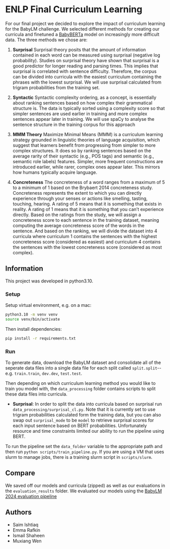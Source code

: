 # ENLP Final Curriculum Learning
For our final project we decided to explore the impact of curriculum learning for the BabyLM challenge. We selected different methods for creating our curricula and finetuned a [BabyBERTa](https://huggingface.co/phueb/BabyBERTa-1) model on increasingly more difficult data. The three methods we chose are: 

1. **Surprisal**
    Surprisal theory posits that the amount of information contained in each word can be measured using surprisal (negative log probability). Studies on surprisal theory have shown that surprisal is a good predictor for longer reading and parsing times. This implies that surprisal is correlated with sentence difficulty. Therefore, the corpus can be divided into curricula with the easiest curriculum containing the phrases with the lowest surprisal. We will use surprisal calculated from trigram probabilities from the training set. 
2. **Syntactic**
    Syntactic complexity ordering, as a concept, is essentially about ranking sentences based on how complex their grammatical structure is. The data is typically sorted using a complexity score so that simpler sentences are used earlier in training and more complex sentences appear later in training. We will use spaCy to analyse the sentence structure in the training corpus for this approach

3. **MMM Theory**
    Maximize Minimal Means (MMM) is a curriculum learning strategy grounded in linguistic theories of language acquisition, which suggest that learners benefit from progressing from simpler to more complex structures. It does so by ranking sentences based on the average rarity of their syntactic (e.g., POS tags) and semantic (e.g., semantic role labels) features. Simpler, more frequent constructions are introduced earlier, while rarer, complex ones appear later. This mirrors how humans typically acquire language.
4. **Concreteness**
    The concreteness of a word ranges from a maximum of 5 to a minimum of 1 based on the Brybaert 2014 concreteness study. Concreteness represents the extent to which you can directly experience through your senses or actions like smelling, tasting, touching, hearing. A rating of 5 means that it is something that exists in reality. A rating of 1 means that it is something that you can’t experience directly. Based on the ratings from the study, we will assign a concreteness score to each sentence in the training dataset, meaning computing the average concreteness score of the words in the sentence. And based on the ranking, we will divide the dataset into 4 curricula where curriculum 1 contains the sentences with the highest concreteness score (considered as easiest) and curriculum 4 contains the sentences with the lowest concreteness score (considered as most complex).


## Information
This project was developed in python3.10.

### Setup
Setup virtual environment, e.g. on a mac:
```bash
python3.10 -m venv venv
source venv/bin/activate
```

Then install dependencies:
```bash
pip install -r requirements.txt
```
### Run 
To generate data, download the BabyLM dataset and consolidate all of the seperate data files into a single data file for each split called `split.split`--e.g. `train.train`, `dev.dev`, `test.test`.

Then depending on which curriculum learning method you would like to train you model with, the `data_processing` folder contains scripts to split these data files into curricula. 
- **Surprisal**: In order to split the data into curricula based on surprisal run `data_processing/surprisal_cl.py`. Note that it is currently set to use trigram probabilities calculated form the training data, but you can also swap out `surprisal_mode` to be `model` to retrieve surprisal scores for each input sentence based on BERT probabilities. Unfortunately resource and time constraints limited our ability to run the pipeline using BERT.
 

To run the pipeline set the `data_folder` variable to the appropriate path and then run `python scripts/train_pipeline.py`. If you are using a VM that uses slurm to manage jobs, there is a training slurm script in `scripts/slurm`.

## Compare
We saved off our models and curricula (zipped) as well as our evaluations in the `evaluation_results` folder. We evaluated our models using the [BabyLM 2024 evaluation pipeline](https://github.com/babylm/evaluation-pipeline-2024)

## Authors
- Saim Ishtiaq
- Emma Rafkin
- Ismail Shaheen
- Muxiang Wen 
